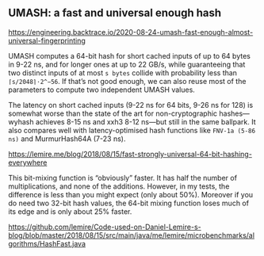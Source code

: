 ## UMASH: a fast and universal enough hash
https://engineering.backtrace.io/2020-08-24-umash-fast-enough-almost-universal-fingerprinting

UMASH computes a 64-bit hash for short cached inputs of up to 64 bytes in 9-22 ns, and for longer ones at up to 22 GB/s, while guaranteeing that two distinct inputs of at most `s bytes` collide with probability less than `⌈s/2048⌉⋅2^−56`. If that’s not good enough, we can also reuse most of the parameters to compute two independent UMASH values.

The latency on short cached inputs (9-22 ns for 64 bits, 9-26 ns for 128) is somewhat worse than the state of the art for non-cryptographic hashes— wyhash achieves 8-15 ns and xxh3 8-12 ns—but still in the same ballpark. It also compares well with latency-optimised hash functions like `FNV-1a (5-86 ns)` and MurmurHash64A (7-23 ns).

https://lemire.me/blog/2018/08/15/fast-strongly-universal-64-bit-hashing-everywhere

This bit-mixing function is “obviously” faster. It has half the number of multiplications, and none of the additions. However, in my tests, the difference is less than you might expect (only about 50%). Moreover if you do need two 32-bit hash values, the 64-bit mixing function loses much of its edge and is only about 25% faster.

https://github.com/lemire/Code-used-on-Daniel-Lemire-s-blog/blob/master/2018/08/15/src/main/java/me/lemire/microbenchmarks/algorithms/HashFast.java
